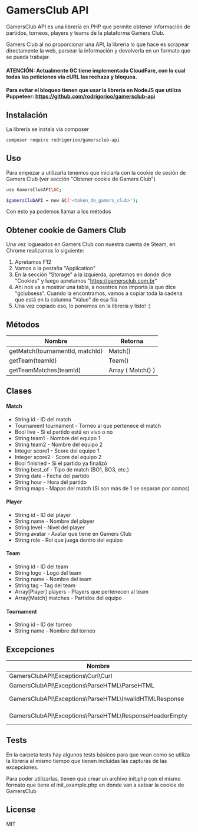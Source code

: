 # GamersClub API

GamersClub API es una librería en PHP que permite obtener información de partidos, torneos, players y teams de la plataforma Gamers Club.

Gamers Club al no proporcionar una API, la librería lo que hace es scrapear directamente la web, parsear la información y devolverla en un formato que se pueda trabajar.

#### ATENCIÓN: Actualmente GC tiene implementado CloudFare, con lo cual todas las peticiones vía cURL las rechaza y bloquea. 

#### Para evitar el bloqueo tienen que usar la librería en NodeJS que utiliza Puppeteer: https://github.com/rodrigorioo/gamersclub-api 

## Instalación

La librería se instala vía composer

```sh
composer require rodrigorioo/gamersclub-api
```

## Uso

Para empezar a utilizarla tenemos que iniciarla con la cookie de sesión de Gamers Club (ver sección "Obtener cookie de Gamers Club")

```sh
use GamersClubAPI\GC;

$gamersClubAPI = new GC('<token_de_gamers_club>');
```

Con esto ya podemos llamar a los métodos

## Obtener cookie de Gamers Club

Una vez logueados en Gamers Club con nuestra cuenta de Steam, en Chrome realizamos lo siguiente:

1. Apretamos F12
2. Vamos a la pestaña "Application"
3. En la sección "Storage" a la izquierda, apretamos en donde dice "Cookies" y luego apretamos "https://gamersclub.com.br"
4. Ahi nos va a mostrar una tabla, a nosotros nos importa la que dice "gclubsess". Cuando la encontramos, vamos a copiar toda la cadena que está en la columna "Value" de esa fila
5. Una vez copiado eso, lo ponemos en la librería y listo! :)


## Métodos

| Nombre | Retorna |
| ------ | ------ |
| getMatch(tournamentId, matchId) | Match() |
| getTeam(teamId) | Team() |
| getTeamMatches(teamId) | Array ( Match() ) |

## Clases

#### Match

- String id - ID del match
- Tournament tournament - Torneo al que pertenece el match
- Bool live - Si el partido está en vivo o no
- String team1 - Nombre del equipo 1
- String team2 - Nombre del equipo 2
- Integer score1 - Score del equipo 1
- Integer score2 - Score del equipo 2
- Bool finished - Si el partido ya finalizó
- String best_of - Tipo de match (BO1, BO3, etc.)
- String date - Fecha del partido
- String hour - Hora del partido
- String maps - Mapas del match (Si son más de 1 se separan por comas)

#### Player

- String id - ID del player
- String name - Nombre del player
- String level - Nivel del player
- String avatar - Avatar que tiene en Gamers Club
- String role - Rol que juega dentro del equipo

#### Team

- String id - ID del team
- String logo - Logo del team
- String name - Nombre del team
- String tag - Tag del team
- Array[Player] players - Players que pertenecen al team
- Array[Match] matches - Partidos del equipo

#### Tournament

- String id - ID del torneo
- String name - Nombre del torneo

## Excepciones

| Nombre | Descripción |
| ------ | ------ |
| GamersClubAPI\Exceptions\Curl\Curl |  |
| GamersClubAPI\Exceptions\ParseHTML\ParseHTML |  |
| GamersClubAPI\Exceptions\ParseHTML\InvalidHTMLResponse | Hereda de GamersClubAPI\Exceptions\ParseHTML\ParseHTML | |
| GamersClubAPI\Exceptions\ParseHTML\ResponseHeaderEmpty | Hereda de GamersClubAPI\Exceptions\ParseHTML\ParseHTML |

## Tests

En la carpeta tests hay algunos tests básicos para que vean como se utiliza la librería al mismo tiempo que tienen incluídas las capturas de las excepciones.

Para poder utilizarlas, tienen que crear un archivo init.php con el mismo formato que tiene el init_example.php en donde van a setear la cookie de GamersClub

## License

MIT